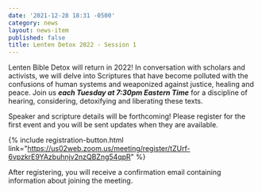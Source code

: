 ```yaml
---
date: '2021-12-28 18:31 -0500'
category: news
layout: news-item
published: false
title: Lenten Detox 2022 - Session 1
---
```

Lenten Bible Detox will return in 2022! In conversation with scholars and activists, we will delve into Scriptures that have become polluted with the confusions of human systems and weaponized against justice, healing and peace. Join us _**each Tuesday at 7:30pm Eastern Time**_ for a discipline of hearing, considering, detoxifying and liberating these texts.

Speaker and scripture details will be forthcoming! Please register for the first event and you will be sent updates when they are available.

{% include registration-button.html link="https://us02web.zoom.us/meeting/register/tZUrf-6vpzkrE9YAzbuhnjv2nzQBZng54qpR" %}

After registering, you will receive a confirmation email containing information about joining the meeting.